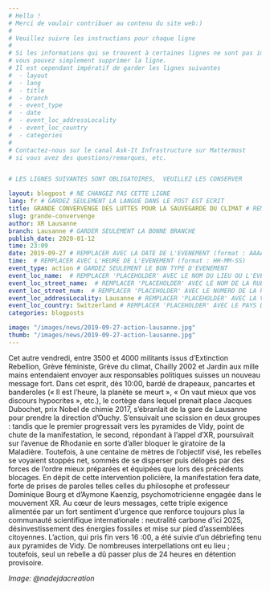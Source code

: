 ```yaml
---
# Hello !
# Merci de vouloir contribuer au contenu du site web:)
#
# Veuillez suivre les instructions pour chaque ligne
#
# Si les informations qui se trouvent à certaines lignes ne sont pas importantes
# vous pouvez simplement supprimer la ligne.
# Il est cependant impératif de garder les lignes suivantes
#  - layout
#  - lang
#  - title
#  - branch
#  - event_type
#  - date
#  - event_loc_addressLocality
#  - event_loc_country
#  - categories
#
# Contactez-nous sur le canal Ask-It Infrastructure sur Mattermost
# si vous avez des questions/remarques, etc.


# LES LIGNES SUIVANTES SONT OBLIGATOIRES,  VEUILLEZ LES CONSERVER

layout: blogpost # NE CHANGEZ PAS CETTE LIGNE
lang: fr # GARDEZ SEULEMENT LA LANGUE DANS LE POST EST ECRIT
title: GRANDE CONVERVENGE DES LUTTES POUR LA SAUVEGARDE DU CLIMAT # REMPLACER 'PLACEHOLDER' AVEC LE TITRE DE VOTRE POST
slug: grande-convervenge
author: XR Lausanne
branch: Lausanne # GARDER SEULEMENT LA BONNE BRANCHE
publish_date: 2020-01-12
time: 23:09
date: 2019-09-27 # REMPLACER AVEC LA DATE DE L'EVENEMENT (format : AAAA-MM-JJ)
time:  # REMPLACER AVEC L'HEURE DE L'EVENEMENT (format : HH-MM-SS)
event_type: action # GARDEZ SEULEMENT LE BON TYPE D'EVENEMENT
event_loc_name:  # REMPLACER 'PLACEHOLDER' AVEC LE NOM DU LIEU OU L'EVENEMENT A LIEU
event_loc_street_name:  # REMPLACER 'PLACEHOLDER' AVEC LE NOM DE LA RUE OU L'EVENEMENT A LIEU
event_loc_street_num:  # REMPLACER 'PLACEHOLDER' AVEC LE NUMERO DE LA RUE OU L'EVENEMENT A LIEU
event_loc_addressLocality: Lausanne # REMPLACER 'PLACEHOLDER' AVEC LA VILLE DANS LAQUELLE L'EVENEMENT A LIEU
event_loc_country: Switzerland # REMPLACER 'PLACEHOLDER' AVEC LE PAYS DANS LAQUELLE L'EVENEMENT A LIEU
categories: blogposts

image: "/images/news/2019-09-27-action-lausanne.jpg"
thumb: "/images/news/2019-09-27-action-lausanne.jpg"
---
```


Cet autre vendredi, entre 3500 et 4000 militants issus d’Extinction Rebellion, Grève féministe, Grève du climat, Chailly 2002 et Jardin aux mille mains entendaient envoyer aux responsables politiques suisses un nouveau message fort. Dans cet esprit, dès 10:00, bardé de drapeaux, pancartes et banderoles (« Il est l’heure, la planète se meurt », « On vaut mieux que vos discours hypocrites », etc.), le cortège dans lequel prenait place Jacques Dubochet, prix Nobel de chimie 2017, s’ébranlait de la gare de Lausanne pour prendre la direction d’Ouchy. S’ensuivait une scission en deux groupes : tandis que le premier progressait vers les pyramides de Vidy, point de chute de la manifestation, le second, répondant à l’appel d’XR, poursuivait sur l’avenue de Rhodanie en sorte d’aller bloquer le giratoire de la Maladière. Toutefois, à une centaine de mètres de l’objectif visé, les rebelles se voyaient stoppés net, sommés de se disperser puis délogés par des forces de l’ordre mieux préparées et équipées que lors des précédents blocages.
En dépit de cette intervention policière, la manifestation fera date, forte de prises de paroles telles celles du philosophe et professeur Dominique Bourg et d’Aymone Kaenzig, psychomotricienne engagée dans le mouvement XR. Au cœur de leurs messages, cette triple exigence alimentée par un fort sentiment d’urgence que renforce toujours plus la communauté scientifique internationale : neutralité carbone d’ici 2025, désinvestissement des énergies fossiles et mise sur pied d’assemblées citoyennes.
L’action, qui pris fin vers 16 :00, a été suivie d’un débriefing tenu aux pyramides de Vidy.  De nombreuses interpellations ont eu lieu ; toutefois, seul un rebelle a dû passer plus de 24 heures en détention provisoire.

_Image: @nadejdacreation_
